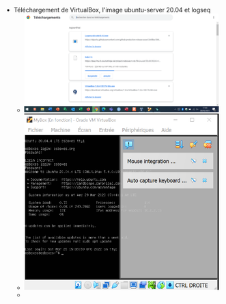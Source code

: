 - Téléchargement de VirtualBox, l'image ubuntu-server 20.04 et logseq
	- ![image.png](../assets/image_1680018368167_0.png)
	- ![image.png](../assets/image_1680081459088_0.png)
	-